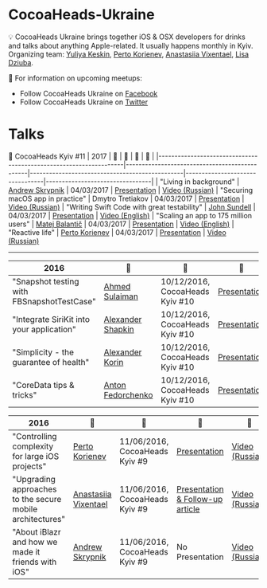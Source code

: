 # CocoaHeads-Ukraine

:bulb: CocoaHeads Ukraine brings together iOS & OSX developers for drinks and talks about anything Apple-related. It usually happens monthly in Kyiv. Organizing team: [Yuliya Keskin](https://www.facebook.com/yuliya.keskin), [Perto Korienev](https://www.facebook.com/soxjke), [Anastasiia Vixentael](https://www.facebook.com/messages/t/vixxentael), [Lisa Dziuba](https://twitter.com/LisaDziuba). 

🎤 For information on upcoming meetups:
* Follow CocoaHeads Ukraine on [Facebook](https://www.facebook.com/CocoaHeadsUkraine/)
* Follow CocoaHeads Ukraine on [Twitter](https://twitter.com/CocoaHeadsUA) 

# Talks 

:star2: CocoaHeads Kyiv #11
| 2017 | :santa: | :date: | :pencil: | :movie_camera: |
|-------------------------------------------------------------------|-----------------------------------------------|------------------------------------------------|---------------------------------|---------------------------------|
|  "Living in background" | [Andrew Skrypnik](https://www.facebook.com/AnarH93?fref=ts) | 04/03/2017 | [Presentation](https://speakerdeck.com/anarh93/cocoaheadsukraine-2017) | [Video (Russian)](https://youtu.be/5Q2-B0CAqK4)
|  "Securing macOS app in practice" | Dmytro Tretiakov | 04/03/2017 | [Presentation](https://speakerdeck.com/cocoaheadsukraine/securing-macos-app-in-practice-by-dmytro-tretiakov) | [Video (Russian)](https://youtu.be/IYtPIVvKAuU)
| "Writing Swift Code with great testability" | [John Sundell](https://twitter.com/johnsundell) | 04/03/2017 | [Presentation](https://www.slideshare.net/JohnSundell/writing-swift-code-with-great-testability) | [Video (English)](https://youtu.be/HHEp4mcLXfk)
| "Scaling an app to 175 million users" | [Matej Balantič](https://twitter.com/skavt) | 04/03/2017 | [Presentation](https://speakerdeck.com/matejbalantic/scaling-an-app-to-175-million-users) | [Video (English)](https://youtu.be/EOr7b62lR3I)
| "Reactive life" | [Perto Korienev](https://www.facebook.com/soxjke) | 04/03/2017 | [Presentation](https://speakerdeck.com/cocoaheadsukraine/recative-life-by-perto-korienev) | [Video (Russian)](https://youtu.be/WXr3cN-xTZg)

----

| 2016 | :santa: | :date: | :pencil: |
|-------------------------------------------------------------------|-----------------------------------------------|------------------------------------------------|---------------------------------|
|  "Snapshot testing with FBSnapshotTestCase" | [Ahmed Sulaiman](https://twitter.com/ahmed_sulajman) | 10/12/2016,  CocoaHeads Kyiv #10 | [Presentation](https://speakerdeck.com/cocoaheadsukraine/snapshot-testing-with-fbsnapshottestcase-by-ahmed-sulaiman) 
|  "Integrate SiriKit into your application" | [Alexander Shapkin](https://www.facebook.com/profile.php?id=100002038601070)| 10/12/2016,  CocoaHeads Kyiv #10 | [Presentation](https://speakerdeck.com/cocoaheadsukraine/integrate-sirikit-into-your-application-by-alexander-shapkin)
| "Simplicity - the guarantee of health" | [Alexander Korin](https://www.facebook.com/oleksa.korin) | 10/12/2016,  CocoaHeads Kyiv #10 | [Presentation](https://speakerdeck.com/cocoaheadsukraine/simplicity-the-guarantee-of-health-by-alexander-korin)
| "CoreData tips & tricks" | [Anton Fedorchenko](https://www.facebook.com/anton.fedorchenko.90) | 10/12/2016,  CocoaHeads Kyiv #10 | [Presentation](https://speakerdeck.com/cocoaheadsukraine/coredata-tips-and-tricks-by-anton-fedorchenko)


| 2016 | :santa: | :date: | :pencil: | :movie_camera:|
|-------------------------------------------------------------------|-----------------------------------------------|------------------------------------------------|---------------------------------|---------------------------------|
| "Controlling complexity for large iOS projects"| [Perto Korienev](https://www.facebook.com/soxjke) | 11/06/2016, CocoaHeads Kyiv #9 | [Presentation](https://speakerdeck.com/soxjke/controlling-complexity-for-large-ios-projects) | [Video (Russian)](https://www.youtube.com/watch?v=1QPhhaej06w)
| "Upgrading approaches to the secure mobile architectures" | [Anastasiia Vixentael](https://www.facebook.com/messages/t/vixxentael) | 11/06/2016, CocoaHeads Kyiv #9 | [Presentation & Follow-up article](https://medium.com/@vixentael/upgrading-approaches-to-the-secure-mobile-architectures-7a8fcb10d28a)| [Video (Russian)](https://www.youtube.com/watch?v=elP6ABURwlA)
| "About iBlazr and how we made it friends with iOS" | [Andrew Skrypnik](https://www.facebook.com/AnarH93?fref=ts) | 11/06/2016, CocoaHeads Kyiv #9 | No Presentation | [Video (Russian)](https://www.youtube.com/watch?v=wR8-R4QraUo)



